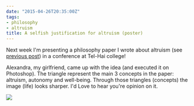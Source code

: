```yaml
---
date: "2015-04-26T20:35:00Z"
tags:
- philosophy
- altruism
title: A selfish justification for altruism (poster)
---
```


Next week I'm presenting a philosophy paper I wrote about altruism (see [previous post](https://thespoon.ghost.io/a-selfish-justification-for-altruism-2)) in a conference at Tel-Hai college!  

Alexandra, my girlfriend, came up with the idea (and executed it on Photoshop). The triangle represent the main 3 concepts in the paper: altruism, autonomy and well-being. Through those triangles (concepts) the image (life) looks sharper. I'd Love to hear you're opinion on it.

![](/content/images/2015/04/poster-1.jpg)